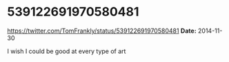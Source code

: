 # 539122691970580481
https://twitter.com/TomFrankly/status/539122691970580481
**Date:** 2014-11-30

I wish I could be good at every type of art
